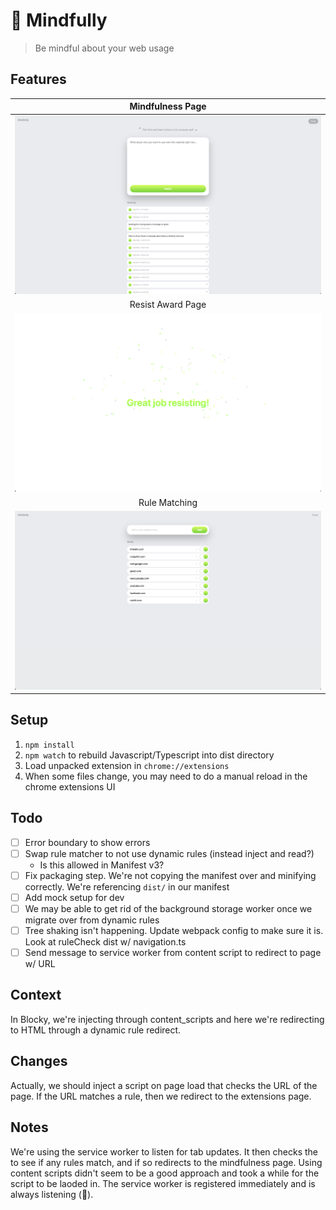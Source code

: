 # 🧠 Mindfully

> Be mindful about your web usage

## Features

|           Mindfulness Page           |
| :----------------------------------: |
|  ![](readme/mindfulness-check.png)   |
|          Resist Award Page           |
| ![](readme/resisting-award-page.png) |
|            Rule Matching             |
|   ![](readme/website-matching.png)   |

## Setup

1. `npm install`
2. `npm watch` to rebuild Javascript/Typescript into dist directory
3. Load unpacked extension in `chrome://extensions`
4. When some files change, you may need to do a manual reload in the chrome extensions UI

## Todo

- [ ] Error boundary to show errors
- [ ] Swap rule matcher to not use dynamic rules (instead inject and read?)
  - Is this allowed in Manifest v3?
- [ ] Fix packaging step. We're not copying the manifest over and minifying correctly. We're referencing `dist/` in our manifest
- [ ] Add mock setup for dev
- [ ] We may be able to get rid of the background storage worker once we migrate over from dynamic rules
- [ ] Tree shaking isn't happening. Update webpack config to make sure it is. Look at ruleCheck dist w/ navigation.ts
- [ ] Send message to service worker from content script to redirect to page w/ URL

## Context

In Blocky, we're injecting through content_scripts and here we're redirecting to HTML through a dynamic rule redirect.

## Changes

Actually, we should inject a script on page load that checks the URL of the page. If the URL matches a rule, then we redirect to the extensions page.

## Notes

We're using the service worker to listen for tab updates. It then checks the to see if any rules match, and if so redirects to the mindfulness page. Using content scripts didn't seem to be a good approach and took a while for the script to be laoded in. The service worker is registered immediately and is always listening (👀).
